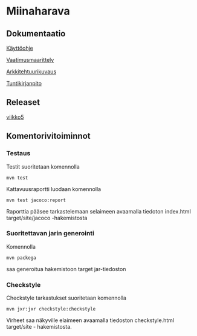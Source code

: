 
# Miinaharava

## Dokumentaatio

[Käyttöohje](https://github.com/IidaHamalainen/ot-harjoitustyo/blob/master/Miinaharava/dokumentaatio/kayttohje.md)

[Vaatimusmaarittely](https://github.com/IidaHamalainen/ot-harjoitustyo/blob/master/Miinaharava/dokumentaatio/vaatimusmaarittely.md)

[Arkkitehtuurikuvaus](https://github.com/IidaHamalainen/ot-harjoitustyo/blob/master/Miinaharava/dokumentaatio/arkkitehtuuri.md)

[Tuntikirjanpito](https://github.com/IidaHamalainen/ot-harjoitustyo/blob/master/Miinaharava/dokumentaatio/tuntikirjanpito.md)

## Releaset
[viikko5](https://github.com/IidaHamalainen/ot-harjoitustyo/releases)

## Komentorivitoiminnot
### Testaus
Testit suoritetaan komennolla 

`mvn test`

Kattavuusraportti luodaan komennolla 

`mvn test jacoco:report`

Raporttia pääsee tarkastelemaan selaimeen avaamalla tiedoton index.html target/site/jacoco -hakemistosta

### Suoritettavan jarin generointi
Komennolla 

`mvn packega`

saa generoitua hakemistoon target jar-tiedoston


### Checkstyle
Checkstyle tarkastukset suoritetaan komennolla 

`mvn jxr:jxr checkstyle:checkstyle`

Virheet saa näkyville elaimeen avaamalla tiedoston checkstyle.html target/site - hakemistosta.
